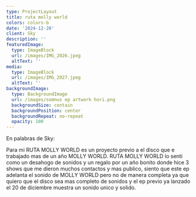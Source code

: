 ```yaml
---
type: ProjectLayout
title: ruta molly world
colors: colors-b
date: '2024-12-20'
client: Sky
description: ''
featuredImage:
  type: ImageBlock
  url: /images/IMG_2026.jpeg
  altText: ''
media:
  type: ImageBlock
  url: /images/IMG_2027.jpeg
  altText: ''
backgroundImage:
  type: BackgroundImage
  url: /images/somnus ep artwork hori.png
  backgroundSize: contain
  backgroundPosition: center
  backgroundRepeat: no-repeat
  opacity: 100
---
```

En palabras de Sky:

Para mi RUTA MOLLY WORLD es un proyecto previo a el disco que e trabajado mas de un año MOLLY WORLD. RUTA MOLLY WORLD lo senti como un desahogo de sonidos y un regalo por un año bonito donde hice 3 shows que me dieron muchos contactos y mas publico, siento que este ep adelanta el sonido de MOLLY WORLD pero no de manera completa ya que quiero que el disco sea mas completo de sonidos y el ep previo ya lanzado el 20 de diciembre muestra un sonido unico y solido.
